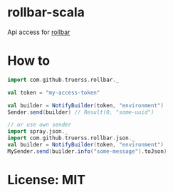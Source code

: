 # rollbar-scala

Api access for [rollbar](https://rollbar.com/)

# How to

```scala
import com.github.truerss.rollbar._

val token = "my-access-token"

val builder = NotifyBuilder(token, "environment")
Sender.send(builder) // Result(0, "some-uuid")

// or use own sender
import spray.json._
import com.github.truerss.rollbar.json._
val builder = NotifyBuilder(token, "environment")
MySender.send(builder.info("some-message").toJson)
```


# License: MIT


